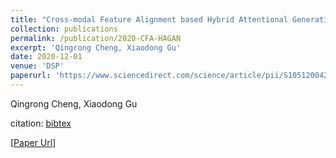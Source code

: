 ```yaml
---
title: "Cross-modal Feature Alignment based Hybrid Attentional Generative Adversarial Networks for text-to-image synthesis"
collection: publications
permalink: /publication/2020-CFA-HAGAN
excerpt: 'Qingrong Cheng, Xiaodong Gu'
date: 2020-12-01
venue: 'DSP'
paperurl: 'https://www.sciencedirect.com/science/article/pii/S1051200420302116'
---
```

Qingrong Cheng, Xiaodong Gu

citation: [bibtex](http://fdu618lab.github.io/files/bib/CFA-HAGAN.txt)

[[Paper Url](https://www.sciencedirect.com/science/article/pii/S1051200420302116)]

<!-- Recommended citation: Your Name, You. (2009). "Paper Title Number 1." <i>Journal 1</i>. 1(1). -->
